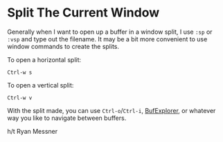 # Split The Current Window

Generally when I want to open up a buffer in a window split, I use `:sp` or
`:vsp` and type out the filename. It may be a bit more convenient to use
window commands to create the splits.

To open a horizontal split:

```
Ctrl-w s
```

To open a vertical split:

```
Ctrl-w v
```

With the split made, you can use `Ctrl-o`/`Ctrl-i`,
[BufExplorer](https://github.com/jlanzarotta/bufexplorer), or whatever way
you like to navigate between buffers.

h/t Ryan Messner
